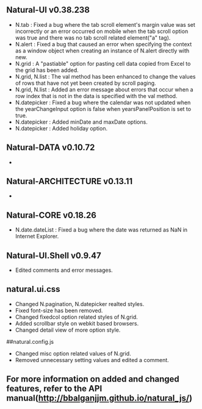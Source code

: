 ## Natural-UI v0.38.238
 * N.tab : Fixed a bug where the tab scroll element's margin value was set incorrectly or an error occurred on mobile when the tab scroll option was true and there was no tab scroll related element("a" tag).
 * N.alert : Fixed a bug that caused an error when specifying the context as a window object when creating an instance of N.alert directly with new.
 * N.grid : A "pastiable" option for pasting cell data copied from Excel to the grid has been added.
 * N.grid, N.list : The val method has been enhanced to change the values ​​of rows that have not yet been created by scroll paging.
 * N.grid, N.list : Added an error message about errors that occur when a row index that is not in the data is specified with the val method.
 * N.datepicker : Fixed a bug where the calendar was not updated when the yearChangeInput option is false when yearsPanelPosition is set to true.
 * N.datepicker : Added minDate and maxDate options.
 * N.datepicker : Added holiday option.

## Natural-DATA v0.10.72
 *

## Natural-ARCHITECTURE v0.13.11
 *

## Natural-CORE v0.18.26
 * N.date.dateList : Fixed a bug where the date was returned as NaN in Internet Explorer.

## Natural-UI.Shell v0.9.47
 * Edited comments and error messages.

## natural.ui.css
 * Changed N.pagination, N.datepicker realted styles.
 * Fixed font-size has been removed.
 * Changed fixedcol option related styles of N.grid.
 * Added scrollbar style on webkit based browsers.
 * Changed detail view of more option style.

##natural.config.js
 * Changed misc option related values of N.grid.
 * Removed unnecessary setting values ​​and edited a comment.

## For more information on added and changed features, refer to the API manual(http://bbalganjjm.github.io/natural_js/)